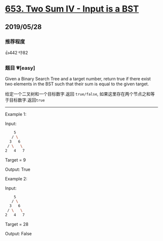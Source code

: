 # [653. Two Sum IV - Input is a BST](https://leetcode.com/problems/two-sum-iv-input-is-a-bst/)

## 2019/05/28

### 推荐程度

👍442 👎82

### 题目 💗[easy]

Given a Binary Search Tree and a target number, return true if there exist two elements in the BST such that their sum is equal to the given target.

给定一个二叉树和一个目标数字.返回 `true/false`, 如果这里存在两个节点之和等于目标数字.返回`true`

---

Example 1:

Input:

```bash
    5
   / \
  3   6
 / \   \
2   4   7
```

Target = 9

Output: True

Example 2:

Input:

```bash
    5
   / \
  3   6
 / \   \
2   4   7
```

Target = 28

Output: False
